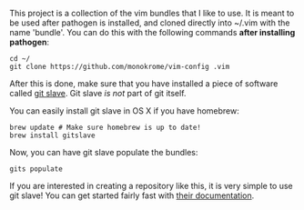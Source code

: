 This project is a collection of the vim bundles that I like to
use. It is meant to be used after pathogen is installed, and
cloned directly into ~/.vim with the name 'bundle'. You can
do this with the following commands **after installing
pathogen**:

    cd ~/
    git clone https://github.com/monokrome/vim-config .vim

After this is done, make sure that you have installed a piece of
software called [git slave](http://gitslave.sourceforge.net/).
Git slave *is not* part of git itself.

You can easily install git slave in OS X if you have homebrew:

    brew update # Make sure homebrew is up to date!
    brew install gitslave

Now, you can have git slave populate the bundles:

    gits populate

If you are interested in creating a repository like this, it is
very simple to use git slave! You can get started fairly fast with
[their documentation](http://gitslave.sourceforge.net/gits-man-page.html).
